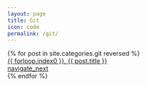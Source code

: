 ```yaml
---
layout: page
title: Git
icon: code
permalink: /git/
---
```


<div class='list'>
  {% for post in site.categories.git reversed %}
    <a href="{{ post.url }}" class='list-item'>
      <div class='list-item__content'>
        <div class='list-item-title'>{{ forloop.index0 }}. {{ post.title }}</div>
      </div>
      <div class='btn-secondary btn--icon btn--small'>
        <span class='material-symbols-outlined'>navigate_next</span>
      </div>
    </a>
  {% endfor %}
</div>
